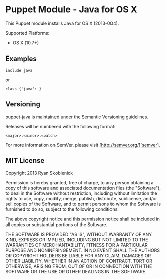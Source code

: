 Puppet Module - Java for OS X
=============================

This Puppet module installs Java for OS X (2013-004).

Supported Platforms:

- OS X (10.7+)

Examples
--------

```
include java
```

or

```
class {'java': }
```

Versioning
----------

puppet-java is maintained under the Semantic Versioning guidelines.

Releases will be numbered with the following format:

`<major>.<minor>.<patch>`

For more information on SemVer, please visit [http://semver.org/][semver].

[semver]: http://semver.org


MIT License
-----------

Copyright 2013 Ryan Skoblenick

Permission is hereby granted, free of charge, to any person obtaining a copy
of this software and associated documentation files (the "Software"), to deal
in the Software without restriction, including without limitation the rights
to use, copy, modify, merge, publish, distribute, sublicense, and/or sell
copies of the Software, and to permit persons to whom the Software is
furnished to do so, subject to the following conditions:

The above copyright notice and this permission notice shall be included in
all copies or substantial portions of the Software.

THE SOFTWARE IS PROVIDED "AS IS", WITHOUT WARRANTY OF ANY KIND, EXPRESS OR
IMPLIED, INCLUDING BUT NOT LIMITED TO THE WARRANTIES OF MERCHANTABILITY,
FITNESS FOR A PARTICULAR PURPOSE AND NONINFRINGEMENT. IN NO EVENT SHALL THE
AUTHORS OR COPYRIGHT HOLDERS BE LIABLE FOR ANY CLAIM, DAMAGES OR OTHER
LIABILITY, WHETHER IN AN ACTION OF CONTRACT, TORT OR OTHERWISE, ARISING FROM,
OUT OF OR IN CONNECTION WITH THE SOFTWARE OR THE USE OR OTHER DEALINGS IN
THE SOFTWARE.